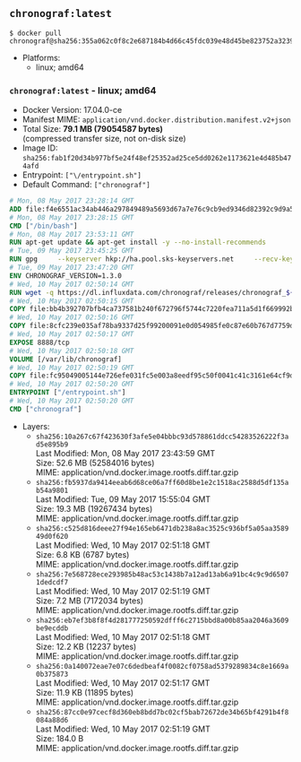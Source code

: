 ## `chronograf:latest`

```console
$ docker pull chronograf@sha256:355a062c0f8c2e687184b4d66c45fdc039e48d45be823752a32390e297114175
```

-	Platforms:
	-	linux; amd64

### `chronograf:latest` - linux; amd64

-	Docker Version: 17.04.0-ce
-	Manifest MIME: `application/vnd.docker.distribution.manifest.v2+json`
-	Total Size: **79.1 MB (79054587 bytes)**  
	(compressed transfer size, not on-disk size)
-	Image ID: `sha256:fab1f20d34b977bf5e24f48ef25352ad25ce5dd0262e1173621e4d485b474afd`
-	Entrypoint: `["\/entrypoint.sh"]`
-	Default Command: `["chronograf"]`

```dockerfile
# Mon, 08 May 2017 23:28:14 GMT
ADD file:f4e6551ac34ab446a297849489a5693d67a7e76c9cb9ed9346d82392c9d9a5fe in / 
# Mon, 08 May 2017 23:28:15 GMT
CMD ["/bin/bash"]
# Mon, 08 May 2017 23:53:11 GMT
RUN apt-get update && apt-get install -y --no-install-recommends 		ca-certificates 		curl 		wget 	&& rm -rf /var/lib/apt/lists/*
# Tue, 09 May 2017 23:45:25 GMT
RUN gpg     --keyserver hkp://ha.pool.sks-keyservers.net     --recv-keys 05CE15085FC09D18E99EFB22684A14CF2582E0C5
# Tue, 09 May 2017 23:47:20 GMT
ENV CHRONOGRAF_VERSION=1.3.0
# Wed, 10 May 2017 02:50:14 GMT
RUN wget -q https://dl.influxdata.com/chronograf/releases/chronograf_${CHRONOGRAF_VERSION}_amd64.deb.asc &&     wget -q https://dl.influxdata.com/chronograf/releases/chronograf_${CHRONOGRAF_VERSION}_amd64.deb &&     gpg --batch --verify chronograf_${CHRONOGRAF_VERSION}_amd64.deb.asc chronograf_${CHRONOGRAF_VERSION}_amd64.deb &&     dpkg -i chronograf_${CHRONOGRAF_VERSION}_amd64.deb &&     rm -f chronograf_${CHRONOGRAF_VERSION}_amd64.deb*
# Wed, 10 May 2017 02:50:15 GMT
COPY file:bb4b392707bfb4ca737581b240f672796f5744c7220fea711a5d1f669992b912 in /usr/share/chronograf/LICENSE 
# Wed, 10 May 2017 02:50:16 GMT
COPY file:8cfc239e035af78ba9337d25f99200091e0d054985fe0c87e60b767d7759d99d in /usr/share/chronograf/agpl-3.0.md 
# Wed, 10 May 2017 02:50:17 GMT
EXPOSE 8888/tcp
# Wed, 10 May 2017 02:50:18 GMT
VOLUME [/var/lib/chronograf]
# Wed, 10 May 2017 02:50:19 GMT
COPY file:fc95049005144e726efe031fc5e003a8eedf95c50f0041c41c3161e64cf9dbbe in /entrypoint.sh 
# Wed, 10 May 2017 02:50:20 GMT
ENTRYPOINT ["/entrypoint.sh"]
# Wed, 10 May 2017 02:50:20 GMT
CMD ["chronograf"]
```

-	Layers:
	-	`sha256:10a267c67f423630f3afe5e04bbbc93d578861ddcc54283526222f3ad5e895b9`  
		Last Modified: Mon, 08 May 2017 23:43:59 GMT  
		Size: 52.6 MB (52584016 bytes)  
		MIME: application/vnd.docker.image.rootfs.diff.tar.gzip
	-	`sha256:fb5937da9414eeab6d68ce06a7ff60d8be1e2c1518ac2588d5df135ab54a9801`  
		Last Modified: Tue, 09 May 2017 15:55:04 GMT  
		Size: 19.3 MB (19267434 bytes)  
		MIME: application/vnd.docker.image.rootfs.diff.tar.gzip
	-	`sha256:c525d816deee27f94e165eb6471db238a8ac3525c936bf5a05aa358949d0f620`  
		Last Modified: Wed, 10 May 2017 02:51:18 GMT  
		Size: 6.8 KB (6787 bytes)  
		MIME: application/vnd.docker.image.rootfs.diff.tar.gzip
	-	`sha256:7e568728ece293985b48ac53c1438b7a12ad13ab6a91bc4c9c9d65071dedcdf7`  
		Last Modified: Wed, 10 May 2017 02:51:19 GMT  
		Size: 7.2 MB (7172034 bytes)  
		MIME: application/vnd.docker.image.rootfs.diff.tar.gzip
	-	`sha256:eb7ef3b8f8f4d281777250592dfff6c2715bbd8a00b85aa2046a3609be9ecddb`  
		Last Modified: Wed, 10 May 2017 02:51:18 GMT  
		Size: 12.2 KB (12237 bytes)  
		MIME: application/vnd.docker.image.rootfs.diff.tar.gzip
	-	`sha256:0a140072eae7e07c6dedbeaf4f0082cf0758ad5379289834c8e1669a0b375873`  
		Last Modified: Wed, 10 May 2017 02:51:17 GMT  
		Size: 11.9 KB (11895 bytes)  
		MIME: application/vnd.docker.image.rootfs.diff.tar.gzip
	-	`sha256:87cc0e97cecf8d360eb8bdd7bc02cf5bab72672de34b65bf4291b4f8084a88d6`  
		Last Modified: Wed, 10 May 2017 02:51:19 GMT  
		Size: 184.0 B  
		MIME: application/vnd.docker.image.rootfs.diff.tar.gzip
